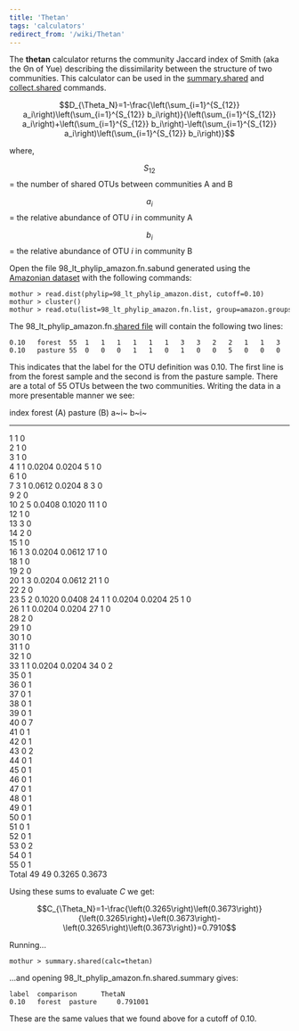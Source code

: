 ```yaml
---
title: 'Thetan'
tags: 'calculators'
redirect_from: '/wiki/Thetan'
---
```

The **thetan** calculator returns the community Jaccard
index of Smith (aka the Θn of Yue) describing the dissimilarity between
the structure of two communities. This calculator can be used in the
[summary.shared](/wiki/summary.shared) and
[collect.shared](/wiki/collect.shared) commands.

$$D_{\Theta_N}=1-\frac{\left(\sum_{i=1}^{S_{12}} a_i\right)\left(\sum_{i=1}^{S_{12}} b_i\right)}{\left(\sum_{i=1}^{S_{12}} a_i\right)+\left(\sum_{i=1}^{S_{12}} b_i\right)-\left(\sum_{i=1}^{S_{12}} a_i\right)\left(\sum_{i=1}^{S_{12}} b_i\right)}$$

where,

$$S_{12}$$ = the number of shared OTUs between communities A and B

$$a_i$$ = the relative abundance of OTU <i>i</i> in community A

$$b_i$$ = the relative abundance of OTU <i>i</i> in community B

Open the file 98\_lt\_phylip\_amazon.fn.sabund generated using the [
Amazonian dataset](https://mothur.s3.us-east-2.amazonaws.com/wiki/amazondata.zip) with the following
commands:

    mothur > read.dist(phylip=98_lt_phylip_amazon.dist, cutoff=0.10)
    mothur > cluster()
    mothur > read.otu(list=98_lt_phylip_amazon.fn.list, group=amazon.groups, label=0.10)

The 98\_lt\_phylip\_amazon.fn.[shared file](/wiki/shared_file) will
contain the following two lines:

    0.10   forest  55  1   1   1   1   1   1   3   3   2   2   1   1   3   2   1   1   1   1   2   1   1   2   5   1   1   1   1   2   1   1   1   1   1   0   0   0   0   0   0   0   0   0   0   0   0   0   0   0   0   0   0   0   0   0   0   
    0.10   pasture 55  0   0   0   1   1   0   1   0   0   5   0   0   0   0   0   2   0   0   0   3   0   0   2   1   0   1   0   0   0   0   0   0   1   2   1   1   1   1   1   7   1   1   2   1   1   1   1   1   1   1   1   1   2   1   1   

This indicates that the label for the OTU definition was 0.10. The first
line is from the forest sample and the second is from the pasture
sample. There are a total of 55 OTUs between the two communities.
Writing the data in a more presentable manner we see:

  index   forest (A)   pasture (B)   a~i~     b~i~
  ------- ------------ ------------- -------- --------
  1       1            0                      
  2       1            0                      
  3       1            0                      
  4       1            1             0.0204   0.0204
  5       1            0                      
  6       1            0                      
  7       3            1             0.0612   0.0204
  8       3            0                      
  9       2            0                      
  10      2            5             0.0408   0.1020
  11      1            0                      
  12      1            0                      
  13      3            0                      
  14      2            0                      
  15      1            0                      
  16      1            3             0.0204   0.0612
  17      1            0                      
  18      1            0                      
  19      2            0                      
  20      1            3             0.0204   0.0612
  21      1            0                      
  22      2            0                      
  23      5            2             0.1020   0.0408
  24      1            1             0.0204   0.0204
  25      1            0                      
  26      1            1             0.0204   0.0204
  27      1            0                      
  28      2            0                      
  29      1            0                      
  30      1            0                      
  31      1            0                      
  32      1            0                      
  33      1            1             0.0204   0.0204
  34      0            2                      
  35      0            1                      
  36      0            1                      
  37      0            1                      
  38      0            1                      
  39      0            1                      
  40      0            7                      
  41      0            1                      
  42      0            1                      
  43      0            2                      
  44      0            1                      
  45      0            1                      
  46      0            1                      
  47      0            1                      
  48      0            1                      
  49      0            1                      
  50      0            1                      
  51      0            1                      
  52      0            1                      
  53      0            2                      
  54      0            1                      
  55      0            1                      
  Total   49           49            0.3265   0.3673

Using these sums to evaluate <i>C</i> we get:

$$C_{\Theta_N}=1-\frac{\left(0.3265\right)\left(0.3673\right)}{\left(0.3265\right)+\left(0.3673\right)-\left(0.3265\right)\left(0.3673\right)}=0.7910$$

Running\...

    mothur > summary.shared(calc=thetan)

\...and opening 98\_lt\_phylip\_amazon.fn.shared.summary gives:

    label  comparison      ThetaN
    0.10   forest  pasture     0.791001

These are the same values that we found above for a cutoff of 0.10.
